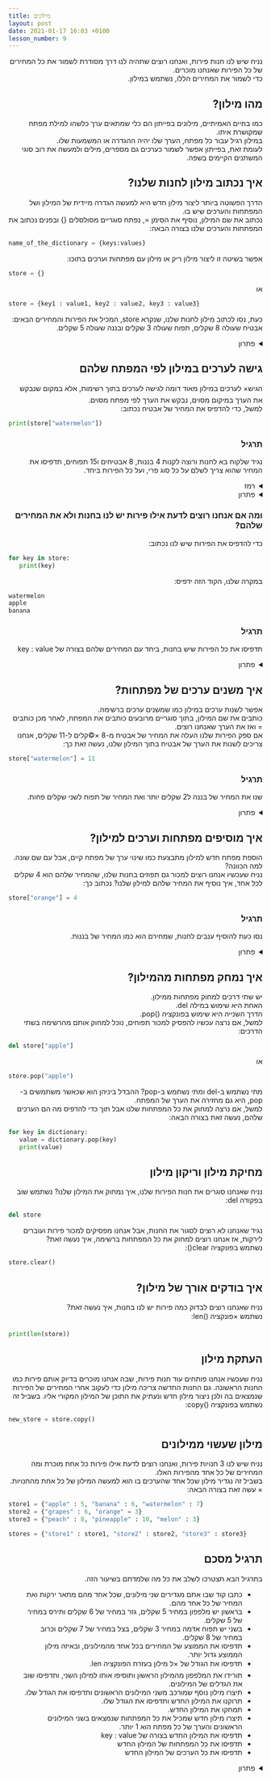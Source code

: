 ```yaml
---
title: מילונים
layout: post
date: 2021-01-17 16:03 +0100
lesson_number: 9
---
```



<div dir="rtl">
 
נניח שיש לנו חנות פירות, ואנחנו רוצים שתהיה לנו דרך מסודרת לשמור את כל המחירים של כל הפירות שאנחנו מוכרים.
<br>
כדי לשמור את המחירים הללו, נשתמש במילון.

## מהו מילון?
כמו בחיים האמיתיים, מילונים בפייתון הם כלי שמתאים ערך כלשהו למילת מפתח שמקושרת איתו. 
<br>
במילון רגיל עבור כל מפתח, הערך שלו יהיה ההגדרה או המשמעות שלו.
<br>
לעומת זאת, בפייתון אפשר לשמור כערכים גם מספרים, מילים ולמעשה את רוב סוגי המשתנים הקיימים בשפה.

## איך נכתוב מילון לחנות שלנו?

הדרך הפשוטה ביותר ליצור מילון חדש היא למעשה הגדרה מיידית של המילון ושל המפתחות והערכים שיש בו.
<br>
נכתוב את שם המילון, נוסיף את הסימן =, נפתח סוגריים מסולסלים {} ובפנים נכתוב את המפתחות והערכים שלנו בצורה הבאה:

<div dir="ltr">
 
 ```python
name_of_the_dictionary = {keys:values}
 ```
</div>

אפשר בשיטה זו ליצור מילון ריק או מילון עם מפתחות וערכים בתוכו:
<div dir="ltr">
 
 ```python
store = {}
 ```
</div>

או
 <div dir="ltr">
 
 ```python
store = {key1 : value1, key2 : value2, key3 : value3}
 ```
</div>

כעת, נסו לכתוב מילון לחנות שלנו, שנקרא store, המכיל את הפירות והמחירים הבאים: אבטיח שעולה 8 שקלים, תפוח שעולה 3 שקלים ובננה שעולה 5 שקלים.
<details><summary>פתרון</summary>
 
 <div dir="ltr">
 
 ```python
store = {"watermelon" : 8, "apple" : 3, "banana" : 5}
 ```
 </div>
 
</details>




## גישה לערכים במילון לפי המפתח שלהם
הגיש× לערכים במילון מאוד דומה לגישה לערכים בתוך רשימות, אלא במקום שנבקש את הערך במיקום מסוים, נבקש את הערך לפי מפתח מסוים.
<br>
למשל, כדי להדפיס את המחיר של אבטיח נכתוב:

<div dir="ltr">
 
 ```python
print(store["watermelon"])
 ```
</div>

### תרגיל
נגיד שלקוח בא לחנות ורוצה לקנות 4 בננות, 8 אבטיחים ו15 תפוחים, תדפיסו את המחיר שהוא צריך לשלם על כל סוג פרי, ועל כל הפירות ביחד.

<details><summary>רמז</summary>
תיגשו לכל מחיר של פרי בנפרד.
<br>
המחיר של כמה פירות מאותו הסוג הוא הכמות כפול המחיר.
</details>

<details><summary>פתרון</summary>
 
 <div dir="ltr">
 
 ```python
print(4*store["banana"] + 8*store["watermelon"] + 15*store["apple"])
 ```
 </div>
 
</details>

### ומה אם אנחנו רוצים לדעת אילו פירות יש לנו בחנות ולא את המחירים שלהם?
כדי להדפיס את הפירות שיש לנו נכתוב:
<div dir="ltr">
 
 ```python
for key in store:
	print(key)
 ```
 </div>
במקרה שלנו, הקוד הזה ידפיס:
<div dir="ltr">
 
 ```python
watermelon
apple
banana
 ```
 
</div>

### תרגיל
תדפיסו את כל הפירות שיש בחנות, ביחד עם המחירים שלהם בצורה של key : value
<details><summary>פתרון</summary>
 
 <div dir="ltr">
 
 ```python
 for key in store:
	print(key + " : " + store[key])
 ```
 </div>
 
</details>

## איך משנים ערכים של מפתחות?
אפשר לשנות ערכים במילון כמו שמשנים ערכים ברשימה.
<br>
כותבים את שם המילון, בתוך סוגריים מרובעים כותבים את המפתח, לאחר מכן כותבים = ואז את הערך שאנחנו רוצים.
<br>
אם ספק הפירות שלנו העלה את המחיר של אבטיח מ-8 ×©קלים ל-11 שקלים, אנחנו צריכים לשנות את הערך של אבטיח בתוך המילון שלנו, נעשה זאת כך:
<div dir="ltr">
 
 ```python
 store["watermelon"] = 11
 ```

</div>


### תרגיל
שנו את המחיר של בננה ל2 שקלים יותר ואת המחיר של תפוח לשני שקלים פחות.

<details><summary>פתרון</summary>
 
 <div dir="ltr">
 
 ```python
 store["banana"] = store["banana"] + 2
 store["apple"] = store["apple"] - 2
 ```
 </div>
 
</details>

## איך מוסיפים מפתחות וערכים למילון?
הוספת מפתח חדש למילון מתבצעת כמו שינוי ערך של מפתח קיים, אבל עם שם שונה.
<br>
למה הכוונה?
<br>
נניח שעכשיו אנחנו רוצים למכור גם תפוזים בחנות שלנו, שהמחיר שלהם הוא 4 שקלים לכל אחד, איך נוסיף את המחיר שלהם למילון שלנו? נכתוב כך:

 <div dir="ltr">
 
 ```python
 store["orange"] = 4
 ```
 
 </div>

### תרגיל
נסו כעת להוסיף ענבים לחנות, שמחירם הוא כמו המחיר של בננות.

<details><summary>פתרון</summary>
 
 <div dir="ltr">
 
 ```python
 store["grapes"] = store["banana"]
 ```
 
 </div>
 
</details>

## איך נמחק מפתחות מהמילון?
יש שתי דרכים למחוק מפתחות ממילון.
<br>
האחת היא שימוש במילה del.
<br>
הדרך השנייה היא שימוש בפונקציה ()pop.
<br>
למשל, אם נרצה עכשיו להפסיק למכור תפוחים, נוכל למחוק אותם מהרשימה בשתי הדרכים:
<div dir="ltr">
 
 ```python
 del store["apple"]
 ```
</div>

או

<div dir="ltr">
 
 ```python
 store.pop("apple")
 ```
 
</div>

מתי נשתמש ב-del ומתי נשתמש ב-pop? ההבדל ביניהן הוא שכאשר משתמשים ב-pop, היא גם מחזירה את הערך של המפתח.
<br>
למשל, אם נרצה למחוק את כל המפתחות שלנו אבל תוך כדי להדפיס מה הם הערכים שלהם, נעשה זאת בצורה הבאה:
<div dir="ltr">
 
 ```python
for key in dictionary:
	value = dictionary.pop(key)
	print(value)
 ```
 
</div>

## מחיקת מילון וריקון מילון
 נניח שאנחנו סוגרים את חנות הפירות שלנו, איך נמחוק את המילון שלנו?
 נשתמש שוב בפקודה del:
 
<div dir="ltr">
 
 ```python
 del store
 ```
</div>

נגיד שאנחנו לא רוצים לסגור את החנות, אבל אנחנו מפסיקים למכור פירות ועוברים לירקות, אז אנחנו רוצים למחוק את כל המפתחות ברשימה, איך נעשה זאת?
<br>
נשתמש בפונקציה clear():
<div dir="ltr">
 
 ```python
 store.clear()
 ```
 
</div>

## איך בודקים אורך של מילון?
נניח שאנחנו רוצים לבדוק כמה פירות יש לנו בחנות, איך נעשה זאת?
<br>
נשתמש ×פונקציה ()len:
<div dir="ltr">
 
 ```python
 print(len(store))
 ```
 
</div>


## העתקת מילון
נניח שעכשיו אנחנו פותחים עוד חנות פירות, שבה אנחנו מוכרים בדיוק אותם פירות כמו החנות הראשונה.
גם החנות החדשה צריכה מילון כדי לעקוב אחרי המחירים של הפירות שנמצאים בה ולכן ניצור מילון חדש ונעתיק את התוכן של המילון המקורי אליו.
בשביל זה נשתמש בפונקציה ()copy:
<div dir="ltr">
 
 ```python
 new_store = store.copy()
 ```
 
</div>

## מילון שעשוי ממילונים
נניח שיש לנו 3 חנויות פירות, ואנחנו רוצים לדעת אילו פירות כל אחת מוכרת ומה המחירים של כל אחד מהפירות האלו.
<br>
בשביל זה נגדיר מילון שכל אחד שהערכים בו הוא למעשה המילון של כל אחת מהחנויות.
<br>
× עשה זאת בצורה הבאה:
<div dir="ltr">
 
 ```python
 store1 = {"apple" : 5, "banana" : 6, "watermelon" : 7}
 store2 = {"grapes" : 6, "orange" = 3}
 store3 = {"peach" : 8, "pineapple" : 10, "melon" : 3}

 stores = {"store1" : store1, "store2" : store2, "store3" : store3}
 ```

</div>

## תרגיל מסכם
בתרגיל הבא תצטרכו לשלב את כל מה שלמדתם בשיעור הזה.
 - כתבו קוד שבו אתם מגדירים שני מילונים, שכל אחד מהם מתאר ירקות ואת המחיר של כל אחד מהם.
 - בראשון יש מלפפון במחיר 5 שקלים, גזר במחיר של 6 שקלים ותירס במחיר של 5 שקלים.
 - בשני יש תפוח אדמה במחיר 3 שקלים, בצל במחיר של 7 שקלים וכרוב במחיר של 8 שקלים.
 - תדפיסו את הממוצע של המחירים בכל אחד מהמילונים, ובאיזה מילון הממוצע גדול יותר.
 - תדפיסו את הגודל של ×ל מילון בעזרת הפונקציה len.
 - תורידו את המלפפון מהמילון הראשון ותוסיפו אותו למילון השני, ותדפיסו שוב את הגדלים של המילונים.
 - תיצרו מילון נוסף שמורכב משני המילונים הראשונים ותדפיסו את הגודל שלו.
 - תרוקנו את המילון החדש ותדפיסו את הגודל שלו.
 - תמחקו את המילון החדש.
 - תיצרו מילון חדש שמכיל את כל המפתחות שנמצאים בשני המילונים הראשונים והערך של כל מפתח הוא 1 יותר.
 - תדפיסו את המילון החדש בצורה של key : value
 - תדפיסו את כל המפתחות של המילון החדש
 - תדפיסו את כל הערכים של המילון החדש
 
<details><summary>פתרון</summary>
 
 <div dir="ltr">
 
 ```python
store1 = {"cucumber" : 5, "carrot" : 6, "corn" : 5}
store2 = {"potato" : 3, "onion" : 7, "cabbage" : 8}

sum1, sum2 = 0
for key in store1:
	sum1 += store1[key]
for key in store2:
	sum2 += store2[key]
avg1, avg2 = sum1/len(store1), sum2/len(store2)
print(avg1, avg2)
if avg1 > avg2:
	print("avg1 > avg2")
else:
	print("avg2 > avg1")
	
print(len(store1), len(store2))

store2["cucumber"] = store1.pop("cucumber")
print(len(store1), len(store2))

stores = {"store1" : store1, "store2" : store2}
print(len(stores))

stores.clear()
print(len(stores))

del stores

store3 = {}
for key in store1:
	store3[key] = store1[key] + 1
for key in store2:
	store3[key] = store2[key] + 1

for key in store3:
	print(key + " : " store3[key])

for key in store3:
	print(key)
	
for key in store3:
	print(store3[key])
 ```
 
 </div>
 
</details>
